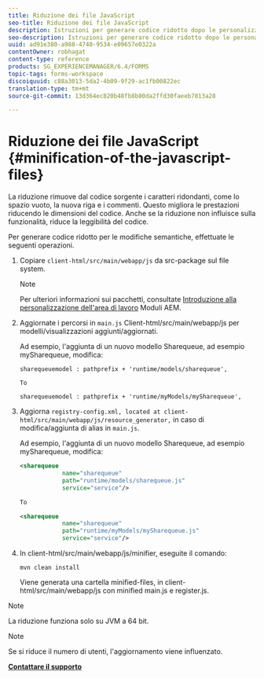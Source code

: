 ```yaml
---
title: Riduzione dei file JavaScript
seo-title: Riduzione dei file JavaScript
description: Istruzioni per generare codice ridotto dopo le personalizzazioni dell'area di lavoro AEM Forms per ottimizzare i file JS per il Web.
seo-description: Istruzioni per generare codice ridotto dopo le personalizzazioni dell'area di lavoro AEM Forms per ottimizzare i file JS per il Web.
uuid: ad91e380-a988-4740-9534-e09657e0322a
contentOwner: robhagat
content-type: reference
products: SG_EXPERIENCEMANAGER/6.4/FORMS
topic-tags: forms-workspace
discoiquuid: c88a3013-5da2-4b09-9f29-ac1fb00822ec
translation-type: tm+mt
source-git-commit: 13d364ec820b48fb8b80da2ffd30faeeb7813a28

---
```



# Riduzione dei file JavaScript {#minification-of-the-javascript-files}

La riduzione rimuove dal codice sorgente i caratteri ridondanti, come lo spazio vuoto, la nuova riga e i commenti. Questo migliora le prestazioni riducendo le dimensioni del codice. Anche se la riduzione non influisce sulla funzionalità, riduce la leggibilità del codice.

Per generare codice ridotto per le modifiche semantiche, effettuate le seguenti operazioni.

1. Copiare `client-html/src/main/webapp/js` da src-package sul file system.

   >[!NOTE]
   >
   >Per ulteriori informazioni sui pacchetti, consultate [Introduzione alla personalizzazione dell&#39;area di lavoro](/help/forms/using/introduction-customizing-html-workspace.md) Moduli AEM.

1. Aggiornate i percorsi in `main.js` Client-html/src/main/webapp/js per modelli/visualizzazioni aggiunti/aggiornati.

   Ad esempio, l&#39;aggiunta di un nuovo modello Sharequeue, ad esempio mySharequeue, modifica:

   ```
   sharequeuemodel : pathprefix + 'runtime/models/sharequeue',
   
   To
   
   sharequeuemodel : pathprefix + 'runtime/myModels/mySharequeue',
   ```

1. Aggiorna `registry-config.xml, located at client-html/src/main/webapp/js/resource_generator,` in caso di modifica/aggiunta di alias in `main.js`.

   Ad esempio, l&#39;aggiunta di un nuovo modello Sharequeue, ad esempio mySharequeue, modifica:

   ```xml
   <sharequeue
               name="sharequeue"
               path="runtime/models/sharequeue.js"
               service="service"/>
   
   To
   
   <sharequeue
               name="sharequeue"
               path="runtime/myModels/mySharequeue.js"
               service="service"/>
   ```

1. In client-html/src/main/webapp/js/minifier, eseguite il comando:

   ```shell
   mvn clean install
   ```

   Viene generata una cartella minified-files, in client-html/src/main/webapp/js con minified main.js e register.js.

>[!NOTE]
>
>La riduzione funziona solo su JVM a 64 bit.

>[!NOTE]
>
>Se si riduce il numero di utenti, l&#39;aggiornamento viene influenzato.

**[Contattare il supporto](https://www.adobe.com/account/sign-in.supportportal.html)**
